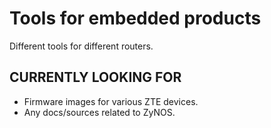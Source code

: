 # Tools for embedded products

Different tools for different routers.

## CURRENTLY LOOKING FOR

* Firmware images for various ZTE devices.
* Any docs/sources related to ZyNOS. 
